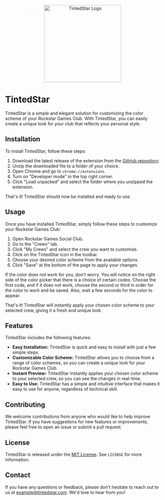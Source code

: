 <div align="center">
  <img src="https://i.imgur.com/8ML2X9l.png" alt="TintedStar Logo" width="250"/>
</div>

# TintedStar
TintedStar is a simple and elegant solution for customizing the color scheme of your Rockstar Games Club. With TintedStar, you can easily create a unique look for your club that reflects your personal style.

## Installation
To install TintedStar, follow these steps:

1. Download the latest release of the extension from the [GitHub repository](https://github.com/username/TintedStar/releases).
2. Unzip the downloaded file to a folder of your choice.
3. Open Chrome and go to `chrome://extensions`.
4. Turn on "Developer mode" in the top right corner.
5. Click "Load unpacked" and select the folder where you unzipped the extension.

That's it! TintedStar should now be installed and ready to use.

## Usage
Once you have installed TintedStar, simply follow these steps to customize your Rockstar Games Club:

1. Open Rockstar Games Social Club.
2. Go to the "Crews" tab.
3. Click "My Crews" and select the crew you want to customize.
4. Click on the TintedStar icon in the toolbar.
5. Choose your desired color scheme from the available options.
6. Click "Save" at the bottom of the page to apply your changes.

If the color does not work for you, don't worry. You will notice on the right side of the color picker that there is a choice of certain codes. Choose the first code, and if it does not work, choose the second or third in order for the color to work and be saved. Also, wait a few seconds for the color to appear.

That's it! TintedStar will instantly apply your chosen color scheme to your selected crew, giving it a fresh and unique look.

## Features

TintedStar includes the following features:

- **Easy Installation:** TintedStar is quick and easy to install with just a few simple steps.
- **Customizable Color Scheme:** TintedStar allows you to choose from a range of color schemes, so you can create a unique look for your Rockstar Games Club.
- **Instant Preview:** TintedStar instantly applies your chosen color scheme to your selected crew, so you can see the changes in real-time.
- **Easy to Use:** TintedStar has a simple and intuitive interface that makes it easy to use for anyone, regardless of technical skill.

## Contributing
We welcome contributions from anyone who would like to help improve TintedStar. If you have suggestions for new features or improvements, please feel free to open an issue or submit a pull request.

## License
TintedStar is released under the [MIT License](https://opensource.org/licenses/MIT). See `LICENSE` for more information.

## Contact
If you have any questions or feedback, please don't hesitate to reach out to us at example@tintedstar.com. We'd love to hear from you!
